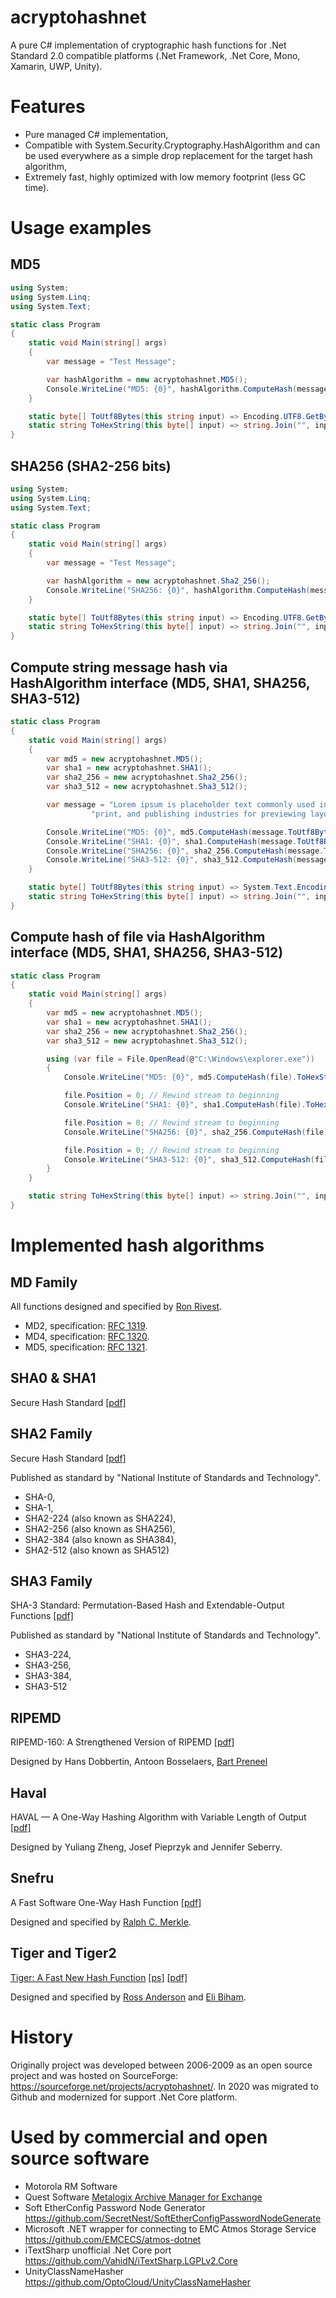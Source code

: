 # acryptohashnet
A pure C# implementation of cryptographic hash functions for .Net Standard 2.0 compatible platforms (.Net Framework, .Net Core, Mono, Xamarin, UWP, Unity).

# Features  

* Pure managed C# implementation,
* Compatible with System.Security.Cryptography.HashAlgorithm and can be used everywhere as a simple drop replacement for the target hash algorithm,
* Extremely fast, highly optimized with low memory footprint (less GC time).

# Usage examples

## MD5

``` csharp
using System;
using System.Linq;
using System.Text;

static class Program
{
    static void Main(string[] args)
    {
        var message = "Test Message";

        var hashAlgorithm = new acryptohashnet.MD5();
        Console.WriteLine("MD5: {0}", hashAlgorithm.ComputeHash(message.ToUtf8Bytes()).ToHexString());
    }

    static byte[] ToUtf8Bytes(this string input) => Encoding.UTF8.GetBytes(input);
    static string ToHexString(this byte[] input) => string.Join("", input.Select(x => x.ToString("x2")));
}
```

## SHA256 (SHA2-256 bits)

``` csharp
using System;
using System.Linq;
using System.Text;

static class Program
{
    static void Main(string[] args)
    {
        var message = "Test Message";

        var hashAlgorithm = new acryptohashnet.Sha2_256();
        Console.WriteLine("SHA256: {0}", hashAlgorithm.ComputeHash(message.ToUtf8Bytes()).ToHexString());
    }

    static byte[] ToUtf8Bytes(this string input) => Encoding.UTF8.GetBytes(input);
    static string ToHexString(this byte[] input) => string.Join("", input.Select(x => x.ToString("x2")));
}
```

## Compute string message hash via HashAlgorithm interface (MD5, SHA1, SHA256, SHA3-512)

``` csharp
static class Program
{
    static void Main(string[] args)
    {
        var md5 = new acryptohashnet.MD5();
        var sha1 = new acryptohashnet.SHA1();
        var sha2_256 = new acryptohashnet.Sha2_256();
        var sha3_512 = new acryptohashnet.Sha3_512();

        var message = "Lorem ipsum is placeholder text commonly used in the graphic, " +
                  "print, and publishing industries for previewing layouts and visual mockups.";

        Console.WriteLine("MD5: {0}", md5.ComputeHash(message.ToUtf8Bytes()).ToHexString());
        Console.WriteLine("SHA1: {0}", sha1.ComputeHash(message.ToUtf8Bytes()).ToHexString());
        Console.WriteLine("SHA256: {0}", sha2_256.ComputeHash(message.ToUtf8Bytes()).ToHexString());
        Console.WriteLine("SHA3-512: {0}", sha3_512.ComputeHash(message.ToUtf8Bytes()).ToHexString());
    }

    static byte[] ToUtf8Bytes(this string input) => System.Text.Encoding.UTF8.GetBytes(input);
    static string ToHexString(this byte[] input) => string.Join("", input.Select(x => x.ToString("x2")));
}
```

## Compute hash of file via HashAlgorithm interface (MD5, SHA1, SHA256, SHA3-512)

``` csharp
static class Program
{
    static void Main(string[] args)
    {
        var md5 = new acryptohashnet.MD5();
        var sha1 = new acryptohashnet.SHA1();
        var sha2_256 = new acryptohashnet.Sha2_256();
        var sha3_512 = new acryptohashnet.Sha3_512();

        using (var file = File.OpenRead(@"C:\Windows\explorer.exe"))
        {
            Console.WriteLine("MD5: {0}", md5.ComputeHash(file).ToHexString());

            file.Position = 0; // Rewind stream to beginning
            Console.WriteLine("SHA1: {0}", sha1.ComputeHash(file).ToHexString());

            file.Position = 0; // Rewind stream to beginning
            Console.WriteLine("SHA256: {0}", sha2_256.ComputeHash(file).ToHexString());

            file.Position = 0; // Rewind stream to beginning
            Console.WriteLine("SHA3-512: {0}", sha3_512.ComputeHash(file).ToHexString());
        }
    }

    static string ToHexString(this byte[] input) => string.Join("", input.Select(x => x.ToString("x2")));
}
```

# Implemented hash algorithms

## MD Family
All functions designed and specified by [Ron Rivest](https://en.wikipedia.org/wiki/Ron_Rivest).
  * MD2, specification: [RFC 1319](docs/rfc1319.txt).
  * MD4, specification: [RFC 1320](docs/rfc1320.txt).
  * MD5, specification: [RFC 1321](docs/rfc1320.txt).

## SHA0 & SHA1
Secure Hash Standard [[pdf]](docs/NIST.FIPS.180-4.pdf)

## SHA2 Family
Secure Hash Standard [[pdf]](docs/NIST.FIPS.180-4.pdf)

Published as standard by "National Institute of Standards and Technology".

* SHA-0, 
* SHA-1,
* SHA2-224 (also known as SHA224),
* SHA2-256 (also known as SHA256),
* SHA2-384 (also known as SHA384),
* SHA2-512 (also known as SHA512)

## SHA3 Family
SHA-3 Standard: Permutation-Based Hash and Extendable-Output Functions [[pdf]](docs/NIST.FIPS.202.pdf)

Published as standard by "National Institute of Standards and Technology".

* SHA3-224,
* SHA3-256,
* SHA3-384,
* SHA3-512

## RIPEMD
RIPEMD-160: A Strengthened Version of RIPEMD [[pdf]](docs/AB-9601.pdf)

Designed by Hans Dobbertin, Antoon Bosselaers, [Bart Preneel](https://en.wikipedia.org/wiki/Bart_Preneel)

## Haval
HAVAL — A One-Way Hashing Algorithm with Variable Length of Output [[pdf]](docs/haval-paper.pdf)

Designed by Yuliang Zheng, Josef Pieprzyk and Jennifer Seberry.

## Snefru
A Fast Software One-Way Hash Function [[pdf]](docs/Merkle1990_Article_AFastSoftwareOne-wayHashFuncti.pdf)

Designed and specified by [Ralph C. Merkle](https://en.wikipedia.org/wiki/Ralph_Merkle).

## Tiger and Tiger2
[Tiger: A Fast New Hash Function](https://www.cs.technion.ac.il/~biham/Reports/Tiger/) [[ps]](docs/tiger.ps) [[pdf]](docs/tiger.pdf)

Designed and specified by [Ross Anderson](https://en.wikipedia.org/wiki/Ross_J._Anderson) and [Eli Biham](https://en.wikipedia.org/wiki/Eli_Biham).

# History
Originally project was developed between 2006-2009 as an open source project and was hosted on SourceForge: https://sourceforge.net/projects/acryptohashnet/.
In 2020 was migrated to Github and modernized for support .Net Core platform.

# Used by commercial and open source software

* Motorola RM Software
* Quest Software [Metalogix Archive Manager for Exchange](https://support.quest.com/technical-documents/metalogix-archive-manager-for-exchange/8.5/release-notes/5)
* Soft EtherConfig Password Node Generator https://github.com/SecretNest/SoftEtherConfigPasswordNodeGenerate
* Microsoft .NET wrapper for connecting to EMC Atmos Storage Service https://github.com/EMCECS/atmos-dotnet
* iTextSharp unofficial .Net Core port https://github.com/VahidN/iTextSharp.LGPLv2.Core
* UnityClassNameHasher https://github.com/OptoCloud/UnityClassNameHasher
